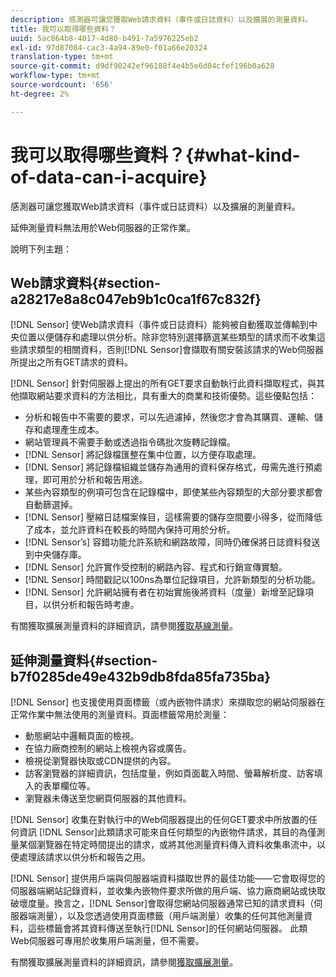 ```yaml
---
description: 感測器可讓您獲取Web請求資料（事件或日誌資料）以及擴展的測量資料。
title: 我可以取得哪些資料？
uuid: 5ac864b8-4017-4d80-b491-7a5976225eb2
exl-id: 97d87084-cac3-4a94-89e0-f01a66e20324
translation-type: tm+mt
source-git-commit: d9df90242ef96188f4e4b5e6d04cfef196b0a628
workflow-type: tm+mt
source-wordcount: '656'
ht-degree: 2%

---
```


# 我可以取得哪些資料？{#what-kind-of-data-can-i-acquire}

感測器可讓您獲取Web請求資料（事件或日誌資料）以及擴展的測量資料。

延伸測量資料無法用於Web伺服器的正常作業。

說明下列主題：

## Web請求資料{#section-a28217e8a8c047eb9b1c0ca1f67c832f}

[!DNL Sensor] 使Web請求資料（事件或日誌資料）能夠被自動獲取並傳輸到中央位置以便儲存和處理以供分析。除非您特別選擇篩選某些類型的請求而不收集這些請求類型的相關資料，否則[!DNL Sensor]會擷取有關安裝該請求的Web伺服器所提出之所有GET請求的資料。

[!DNL Sensor] 針對伺服器上提出的所有GET要求自動執行此資料擷取程式，與其他擷取網站要求資料的方法相比，具有重大的商業和技術優勢。這些優點包括：

* 分析和報告中不需要的要求，可以先過濾掉，然後您才會為其購買、運輸、儲存和處理產生成本。
* 網站管理員不需要手動或透過指令碼批次旋轉記錄檔。
* [!DNL Sensor] 將記錄檔匯整在集中位置，以方便存取處理。
* [!DNL Sensor] 將記錄檔組織並儲存為通用的資料保存格式，毋需先進行預處理，即可用於分析和報告用途。
* 某些內容類型的例項可包含在記錄檔中，即使某些內容類型的大部分要求都會自動篩選掉。
* [!DNL Sensor] 壓縮日誌檔案條目，這樣需要的儲存空間要小得多，從而降低了成本，並允許資料在較長的時間內保持可用於分析。
* [!DNL Sensor’s] 容錯功能允許系統和網路故障，同時仍確保將日誌資料發送到中央儲存庫。
* [!DNL Sensor] 允許實作受控制的網路內容、程式和行銷宣傳實驗。
* [!DNL Sensor] 時間戳記以100ns為單位記錄項目，允許新類型的分析功能。
* [!DNL Sensor] 允許網站擁有者在初始實施後將資料（度量）新增至記錄項目，以供分析和報告時考慮。

有關獲取擴展測量資料的詳細資訊，請參閱[獲取基線測量](../../home/c-undst-pg-tag/c-acq-bsln-msmts/c-acq-bsln-msmts.md#concept-ed9b4b21693a4bafac75d60708b9b6fe)。

## 延伸測量資料{#section-b7f0285de49e432b9db8fda85fa735ba}

[!DNL Sensor] 也支援使用頁面標籤（或內嵌物件請求）來擷取您的網站伺服器在正常作業中無法使用的測量資料。頁面標籤常用於測量：

* 動態網站中邏輯頁面的檢視。
* 在協力廠商控制的網站上檢視內容或廣告。
* 檢視從瀏覽器快取或CDN提供的內容。
* 訪客瀏覽器的詳細資訊，包括度量，例如頁面載入時間、螢幕解析度、訪客填入的表單欄位等。
* 瀏覽器未傳送至您網頁伺服器的其他資料。

[!DNL Sensor] 收集在對執行中的Web伺服器提出的任何GET要求中所放置的任何資訊 [!DNL Sensor]此類請求可能來自任何類型的內嵌物件請求，其目的為僅測量某個瀏覽器在特定時間提出的請求，或將其他測量資料傳入資料收集串流中，以便處理該請求以供分析和報告之用。

[!DNL Sensor] 提供用戶端與伺服器端資料擷取世界的最佳功能——它會取得您的伺服器端網站記錄資料，並收集內嵌物件要求所做的用戶端、協力廠商網站或快取破壞度量。換言之，[!DNL Sensor]會取得您網站伺服器通常已知的請求資料（伺服器端測量），以及您透過使用頁面標籤（用戶端測量）收集的任何其他測量資料，這些標籤會將其資料傳送至執行[!DNL Sensor]的任何網站伺服器。 此類Web伺服器可專用於收集用戶端測量，但不需要。

有關獲取擴展測量資料的詳細資訊，請參閱[獲取擴展測量](../../home/c-undst-pg-tag/c-acq-ext-msmt/c-acq-ext-msmt.md#concept-d171a6d2bde843cdb65bcfe69c6a4944)。
